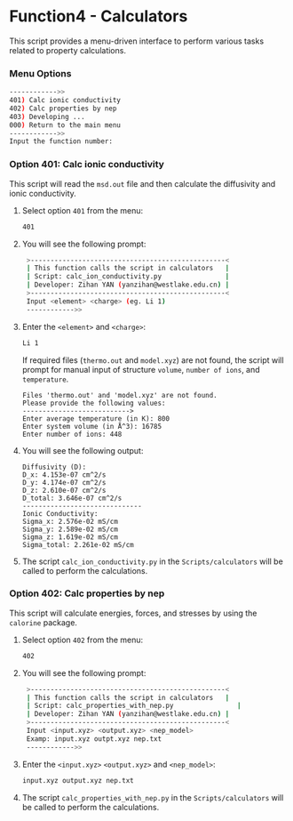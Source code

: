 # Function4 - Calculators

This script provides a menu-driven interface to perform various tasks related to property calculations.

### Menu Options

```sh
------------>>
401) Calc ionic conductivity
402) Calc properties by nep
403) Developing ... 
000) Return to the main menu
------------>>
Input the function number:
```

### Option 401: Calc ionic conductivity

This script will read the `msd.out` file and then calculate the diffusivity and ionic conductivity.

1. Select option `401` from the menu:

   ```sh
   401
   ```

2. You will see the following prompt:

   ```sh
    >-------------------------------------------------<
    | This function calls the script in calculators   |
    | Script: calc_ion_conductivity.py                |
    | Developer: Zihan YAN (yanzihan@westlake.edu.cn) |
    >-------------------------------------------------<
    Input <element> <charge> (eg. Li 1)
    ------------>>
   ```

3. Enter the `<element>` and `<charge>`:

   ```sh
   Li 1
   ```

   If required files (`thermo.out` and `model.xyz`) are not found, the script will prompt for manual input of structure `volume`, `number of ions`, and `temperature`.

    ```
    Files 'thermo.out' and 'model.xyz' are not found.
    Please provide the following values:
    --------------------------->
    Enter average temperature (in K): 800
    Enter system volume (in Å^3): 16785
    Enter number of ions: 448
    ```

4. You will see the following output:
    ```
    Diffusivity (D):
    D_x: 4.153e-07 cm^2/s
    D_y: 4.174e-07 cm^2/s
    D_z: 2.610e-07 cm^2/s
    D_total: 3.646e-07 cm^2/s
    ------------------------------
    Ionic Conductivity:
    Sigma_x: 2.576e-02 mS/cm
    Sigma_y: 2.589e-02 mS/cm
    Sigma_z: 1.619e-02 mS/cm
    Sigma_total: 2.261e-02 mS/cm
    ```

5. The script `calc_ion_conductivity.py` in the `Scripts/calculators` will be called to perform the calculations.


### Option 402: Calc properties by nep

This script will calculate energies, forces, and stresses by using the `calorine` package.

1. Select option `402` from the menu:

   ```sh
   402
   ```

2. You will see the following prompt:

   ```sh
    >-------------------------------------------------<
    | This function calls the script in calculators   |
    | Script: calc_properties_with_nep.py                |
    | Developer: Zihan YAN (yanzihan@westlake.edu.cn) |
    >-------------------------------------------------<
    Input <input.xyz> <output.xyz> <nep_model> 
    Examp: input.xyz outpt.xyz nep.txt
    ------------>>
   ```

3. Enter the `<input.xyz>` `<output.xyz>` and `<nep_model>`:

   ```sh
   input.xyz output.xyz nep.txt
   ```

4. The script `calc_properties_with_nep.py` in the `Scripts/calculators` will be called to perform the calculations.

